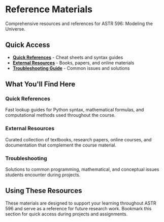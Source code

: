 # Reference Materials

Comprehensive resources and references for ASTR 596: Modeling the Universe.

## Quick Access

- **[Quick References](quick-references/index.md)** - Cheat sheets and syntax guides
- **[External Resources](external-resources/index.md)** - Books, papers, and online materials  
- **[Troubleshooting Guide](troubleshooting/index.md)** - Common issues and solutions

## What You'll Find Here

### Quick References

Fast lookup guides for Python syntax, mathematical formulas, and computational methods used throughout the course.

### External Resources

Curated collection of textbooks, research papers, online courses, and documentation that complement the course material.

### Troubleshooting

Solutions to common programming, mathematical, and conceptual issues students encounter during projects.

## Using These Resources

These materials are designed to support your learning throughout ASTR 596 and serve as a reference for future research work. Bookmark this section for quick access during projects and assignments.
